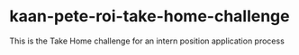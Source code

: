 # kaan-pete-roi-take-home-challenge
This is the Take Home challenge for an intern position application process

